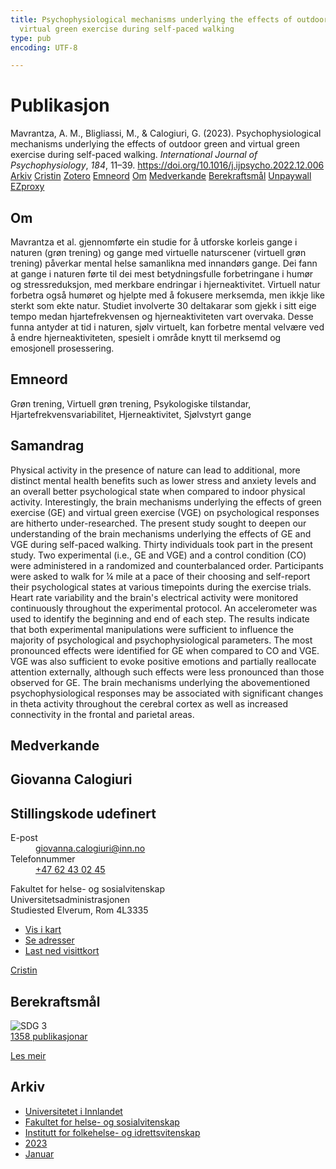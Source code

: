 ```yaml
---
title: Psychophysiological mechanisms underlying the effects of outdoor green and
  virtual green exercise during self-paced walking
type: pub
encoding: UTF-8

---
```

<h1>Publikasjon</h1>
<article id="csl-bib-container-VKFYHSCE" class="csl-bib-container">
  <div class="csl-bib-body"> <div class="csl-entry">Mavrantza, A. M., Bligliassi, M., &#38; Calogiuri, G. (2023). Psychophysiological mechanisms underlying the effects of outdoor green and virtual green exercise during self-paced walking. <i>International Journal of Psychophysiology</i>, <i>184</i>, 11–39. <a href="https://doi.org/10.1016/j.ijpsycho.2022.12.006">https://doi.org/10.1016/j.ijpsycho.2022.12.006</a></div> </div>
  <div class="csl-bib-buttons">
    <a href="#taxonomy-article-VKFYHSCE" alt="archive" class="csl-bib-button">Arkiv</a>
    <a href="https://app.cristin.no/results/show.jsf?id=2104739" alt="Cristin" class="csl-bib-button">Cristin</a>
    <a href="http://zotero.org/groups/5881554/items/VKFYHSCE" alt="Zotero" class="csl-bib-button">Zotero</a>
    <a href="#keywords-article-VKFYHSCE" alt="keywords" class="csl-bib-button">Emneord</a>
    <a href="#about-article-VKFYHSCE" alt="about_pub" class="csl-bib-button">Om</a>
    <a href="#contributors-article-VKFYHSCE" alt="contributors" class="csl-bib-button">Medverkande</a>
    <a href="#sdg-article-VKFYHSCE" alt="sdg" class="csl-bib-button">Berekraftsmål</a>
    <a href="https://doi.org/10.1016/j.ijpsycho.2022.12.006" alt="Unpaywall" class="csl-bib-button">Unpaywall</a>
    <a href="https://doi.org/10.1016/j.ijpsycho.2022.12.006" alt="EZproxy" class="csl-bib-button">EZproxy</a>
  </div>
  <div id="csl-bib-meta-container-VKFYHSCE"></div>
</article>
<div id="csl-bib-meta-VKFYHSCE" class="csl-bib-meta">
  <article id="about-article-VKFYHSCE" class="about_pub-article">
    <h1>Om</h1>
    Mavrantza et al. gjennomførte ein studie for å utforske korleis gange i naturen (grøn trening) og gange med virtuelle naturscener (virtuell grøn trening) påverkar mental helse samanlikna med innandørs gange. Dei fann at gange i naturen førte til dei mest betydningsfulle forbetringane i humør og stressreduksjon, med merkbare endringar i hjerneaktivitet. Virtuell natur forbetra også humøret og hjelpte med å fokusere merksemda, men ikkje like sterkt som ekte natur. Studiet involverte 30 deltakarar som gjekk i sitt eige tempo medan hjartefrekvensen og hjerneaktiviteten vart overvaka. Desse funna antyder at tid i naturen, sjølv virtuelt, kan forbetre mental velvære ved å endre hjerneaktiviteten, spesielt i område knytt til merksemd og emosjonell prosessering.
  </article>
  <article id="keywords-article-VKFYHSCE" class="keywords-article">
    <h1>Emneord</h1>
    Grøn trening, Virtuell grøn trening, Psykologiske tilstandar, Hjartefrekvensvariabilitet, Hjerneaktivitet, Sjølvstyrt gange
  </article>
  <article id="abstract-article-VKFYHSCE" class="abstract-article">
    <h1>Samandrag</h1>
    Physical activity in the presence of nature can lead to additional, more distinct mental health benefits such as lower stress and anxiety levels and an overall better psychological state when compared to indoor physical activity. Interestingly, the brain mechanisms underlying the effects of green exercise (GE) and virtual green exercise (VGE) on psychological responses are hitherto under-researched. The present study sought to deepen our understanding of the brain mechanisms underlying the effects of GE and VGE during self-paced walking. Thirty individuals took part in the present study. Two experimental (i.e., GE and VGE) and a control condition (CO) were administered in a randomized and counterbalanced order. Participants were asked to walk for ¼ mile at a pace of their choosing and self-report their psychological states at various timepoints during the exercise trials. Heart rate variability and the brain's electrical activity were monitored continuously throughout the experimental protocol. An accelerometer was used to identify the beginning and end of each step. The results indicate that both experimental manipulations were sufficient to influence the majority of psychological and psychophysiological parameters. The most pronounced effects were identified for GE when compared to CO and VGE. VGE was also sufficient to evoke positive emotions and partially reallocate attention externally, although such effects were less pronounced than those observed for GE. The brain mechanisms underlying the abovementioned psychophysiological responses may be associated with significant changes in theta activity throughout the cerebral cortex as well as increased connectivity in the frontal and parietal areas.
  </article>
  <article id="contributors-article-VKFYHSCE" class="contributors-article">
    <h1>Medverkande</h1>
    <div class="personas"> <div class="vrtx-hinn-person-card"> <div class="photo"> <i class="lar la-user-circle missing-person"></i> </div> <div class="info"> <hgroup><h1>Giovanna Calogiuri</h1> <h2>Stillingskode udefinert</h2> </hgroup><dl> <dt>E-post</dt> <dd> <a href="mailto:giovanna.calogiuri@inn.no">giovanna.calogiuri@inn.no</a> </dd> <dt>Telefonnummer</dt> <dd><a href="tel:+4762430245"> +47 62 43 02 45 </a></dd> </dl> <p> Fakultet for helse- og sosialvitenskap<br> Universitetsadministrasjonen<br> Studiested Elverum, Rom 4L3335 </p> <ul class="vrtx-hinn-links"> <li><a href="https://www.google.com/maps?q=60.88177,11.53669">Vis i kart</a></li> <li><a href="https://www.inn.no/finn-en-ansatt/giovanna-calogiuri.html#vrtx-hinn-addresses">Se adresser</a></li> <li><a href="https://www.inn.no/finn-en-ansatt/giovanna-calogiuri.html?vrtx=vcf">Last ned visittkort</a></li> </ul> </div> </div> <a href="https://app.cristin.no/persons/show.jsf?id=358086" alt="Cristin URL" class="personas-cristin">Cristin</a> </div>
  </article>
  <article id="sdg-article-VKFYHSCE" class="sdg-article">
    <h1>Berekraftsmål</h1>
    <div class="sdg-container"><div id="sdg3" class="sdg">
        <img src="{{< params subfolder >}}images/sdg/sdg03_nn.png" class="image" alt="SDG 3">
        <div class="sdg-overlay">
          <a href="/nn/archive/?key=?sdg=3#archive" class="sdg-publication-count"><span>1358</span> publikasjonar</a>
          <p><a href="https://fn.no/om-fn/fns-baerekraftsmaal/god-helse-og-livskvalitet?lang=nno-NO" class="sdg-read-more">Les meir</a></p>
        </div>
      </div></div>
  </article>
  <article id="taxonomy-article-VKFYHSCE" class="taxonomy-article">
    <h1>Arkiv</h1>
    <ul>
      <li>
        <a href="/nn/archive/?key=3DCRN523">Universitetet i Innlandet</a>
      </li>
      <li>
        <a href="/nn/archive/?key=IDKFS3MX">Fakultet for helse- og sosialvitenskap</a>
      </li>
      <li>
        <a href="/nn/archive/?key=FJXE3Z8X">Institutt for folkehelse- og idrettsvitenskap</a>
      </li>
      <li>
        <a href="/nn/archive/?key=5HKEZMYN">2023</a>
      </li>
      <li>
        <a href="/nn/archive/?key=XRIHPNV5">Januar</a>
      </li>
    </ul>
  </article>
</div>
